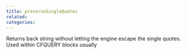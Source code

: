 ```yaml
---
title: preserveSingleQuotes
related:
categories:
---
```


Returns back string without letting the engine escape the single quotes. Used within CFQUERY blocks usually